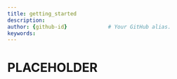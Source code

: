 ```yaml
---
title: getting_started      
description:                   
author: {github-id}             # Your GitHub alias.
keywords:
---
```


# PLACEHOLDER
